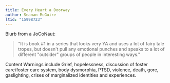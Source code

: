 ```yaml
---
title: Every Heart a Doorway
author: Seanan McGuire
ltid: "15998723"
---
```


Blurb from a JoCoNaut:

> "It is book #1 in a series that looks very YA and uses a lot of fairy tale
> tropes, but doesn't pull any emotional punches and speaks to a lot of
> different "outsider" groups of people in interesting ways."

Content Warnings include Grief, hopelessness, discussion of foster care/foster
care system, body dysmorphia, PTSD, violence, death, gore, gaslighting, crises
of marginalized identities and experiences.
